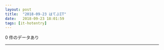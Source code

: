 ```yaml
---
layout: post
title:  "2018-09-23 はてぶIT"
date:   2018-09-23 18:01:59
tags: [it-hotentry]
---
```

0 件のデータあり

<hr>
